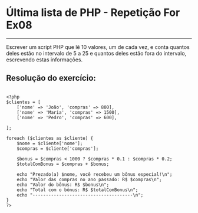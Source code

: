 # Última lista de PHP - Repetição For Ex08

***

Escrever um script PHP que lê 10 valores, um de cada vez, e conta quantos deles estão no intervalo de 5 a 25 e quantos deles estão fora do intervalo, escrevendo estas informações.

## Resolução do exercício:

```

<?php
$clientes = [
    ['nome' => 'João', 'compras' => 800],
    ['nome' => 'Maria', 'compras' => 1500],
    ['nome' => 'Pedro', 'compras' => 600],
  
];

foreach ($clientes as $cliente) {
    $nome = $cliente['nome'];
    $compras = $cliente['compras'];

    $bonus = $compras < 1000 ? $compras * 0.1 : $compras * 0.2;
    $totalComBonus = $compras + $bonus;

    echo "Prezado(a) $nome, você recebeu um bônus especial!\n";
    echo "Valor das compras no ano passado: R$ $compras\n";
    echo "Valor do bônus: R$ $bonus\n";
    echo "Total com o bônus: R$ $totalComBonus\n";
    echo "--------------------------------------\n";
}
?>

```
